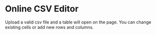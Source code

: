 # Online CSV Editor

Upload a valid csv file and a table will open on the page.
You can change existing cells or add new rows and columns.
